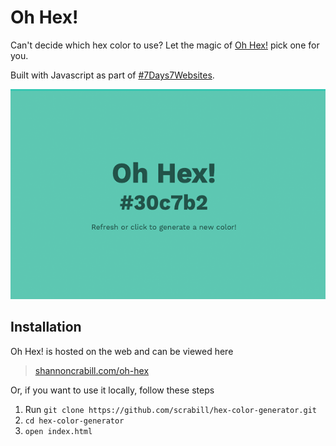 # Oh Hex!

Can't decide which hex color to use? Let the magic of [Oh Hex!](http://shannoncrabill.com/oh-hex/) pick one for you.

Built with Javascript as part of [#7Days7Websites](https://shannoncrabill.com/blog/7-days-7-websites/).

![Gif of changing background color and hex code](assets/oh-hex.gif)

## Installation

Oh Hex! is hosted on the web and can be viewed here

> [shannoncrabill.com/oh-hex](http://www.shannoncrabill.com/oh-hex)

Or, if you want to use it locally, follow these steps

1. Run `git clone https://github.com/scrabill/hex-color-generator.git`
1. `cd hex-color-generator`
1. `open index.html`